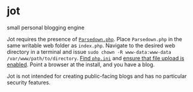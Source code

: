 # jot
small personal blogging engine

Jot requires the presence of [`Parsedown.php`](https://github.com/erusev/parsedown). Place `Parsedown.php` in the same writable web folder as `index.php`. Navigate to the desired web directory in a terminal and issue `sudo chown -R www-data:www-data /var/www/path/to/directory`. [Find `php.ini`](https://tecadmin.net/where-is-php-ini/) and [ensure that file upload is enabled](https://www.w3schools.com/php/php_file_upload.asp). Point a browser at the install, and you have a blog.

Jot is not intended for creating public-facing blogs and has no particular security features.
